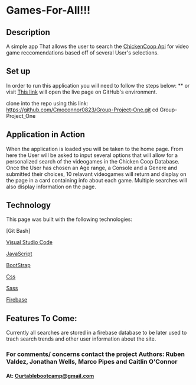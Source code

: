 # Games-For-All!!!

## Description
A simple app That allows the user to search the [ChickenCoop Api](https://rapidapi.com/valkiki/api/chicken-coop "ChickenCoop's Documentation") for video game reccomendations based off of several User's selections.

## Set up
In order to run this application you will need to follow the steps below: ** or visit [This link](https://cmoconnor0823.github.io/Group-Project-One/ "https://cmoconnor0823.github.io/Group-Project-One/") will open the live page on GitHub's environment.

clone into the repo using this link: https://github.com/Cmoconnor0823/Group-Project-One.git
cd Group-Project_One


## Application in Action
When the application is loaded you will be taken to the home page. From here the User will be asked to input several options that will allow for a personalized search of the videogames in the Chicken Coop Database. Once the User has chosen an Age range, a  Console and a Genere and submitted their choices, 10 relavant videogames will return and display on the page in a card containing info about each game. Multiple searches will also display information on the page.

## Technology
This page was built with the following technologies:

[Git Bash]

[Visual Studio Code](https://code.visualstudio.com/)

[JavaScript](https://developer.mozilla.org/en-US/docs/Web/JavaScript)

[BootStrap](https://getbootstrap.com/)

[Css](https://developer.mozilla.org/en-US/docs/Web/CSS#targetText=Cascading%20Style%20Sheets%20(CSS)%20is,speech%2C%20or%20on%20other%20media.)

[Sass](https://sass-lang.com/)

[Firebase](https://firebase.google.com/)

## Features To Come:

Currently all searches are stored in a firebase database to be later used to trach search trends and other user information about the site.

### For comments/ concerns contact the project Authors: Ruben Valdez, Jonathan Wells, Marco Pipes and Caitlin O'Connor
#### At: Ourtablebootcamp@gmail.com
